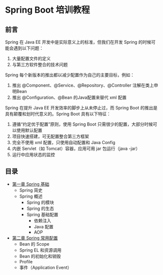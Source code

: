 # Spring Boot 培训教程

## 前言

Spring 在 Java EE 开发中是实际意义上的标准，但我们在开发 Spring 的时候可能会遇到以下问题：

1. 大量配置文件的定义
2. 与第三方软件整合的技术问题

Spring 每个新版本的推出都以减少配置作为自己的主要目标，例如：

1. 推出 @Component、@Service、@Repository、@Controller 注解在类上申明Bean
2. 推出 @Configuration、@Bean 的Java配置来替代 xml 配置

Spring 在提升 Java EE 开发效率的脚步上从未停止过，而 Spring Boot 的推出是具有颠覆和划时代意义的。Spring Boot 具有以下特征：

1. 遵循“约定优于配置”原则，使用 Spring Boot 只需很少的配置，大部分时候可以使用默认配置
2. 项目快速搭建，可无配置整合第三方框架
3. 完全不使用 xml 配置，只使用自动配置和 Java Config
4. 内嵌 Servlet（如 Tomcat）容器，应用可用 jar 包运行（java -jar）
5. 运行中应用状态的监控

## 目录

* [第一章 Spring 基础](https://github.com/topsale/spring-boot-train/tree/master/spring-boot-train-ch1)
    * Spring 简史
    * Spring 概述
        * Spring 的模块
        * Spring 的生态
        * Spring 基础配置
            * 依赖注入
            * Java 配置
            * AOP
* [第二章 Spring 常用配置](https://github.com/topsale/spring-boot-train/tree/master/spring-boot-train-ch2)
    * Bean 的 Scope
    * Spring EL 和资源调用
    * Bean 的初始化和销毁
    * Profile
    * 事件（Application Event）